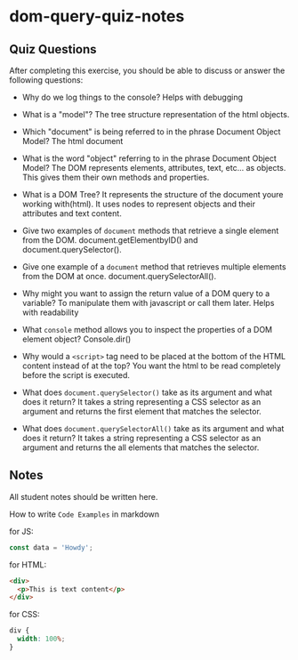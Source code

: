 # dom-query-quiz-notes

## Quiz Questions

After completing this exercise, you should be able to discuss or answer the following questions:

- Why do we log things to the console?
  Helps with debugging

- What is a "model"?
  The tree structure representation of the html objects.

- Which "document" is being referred to in the phrase Document Object Model?
  The html document

- What is the word "object" referring to in the phrase Document Object Model?
  The DOM represents elements, attributes, text, etc... as objects. This gives them their own methods and properties.

- What is a DOM Tree?
  It represents the structure of the document youre working with(html).
  It uses nodes to represent objects and their attributes and text content.

- Give two examples of `document` methods that retrieve a single element from the DOM.
  document.getElementbyID() and document.querySelector().

- Give one example of a `document` method that retrieves multiple elements from the DOM at once.
  document.querySelectorAll().

- Why might you want to assign the return value of a DOM query to a variable?
  To manipulate them with javascript or call them later. Helps with readability

- What `console` method allows you to inspect the properties of a DOM element object?
  Console.dir()

- Why would a `<script>` tag need to be placed at the bottom of the HTML content instead of at the top?
  You want the html to be read completely before the script is executed.

- What does `document.querySelector()` take as its argument and what does it return?
  It takes a string representing a CSS selector as an argument and returns the first element that matches the selector.

- What does `document.querySelectorAll()` take as its argument and what does it return?
  It takes a string representing a CSS selector as an argument and returns the all elements that matches the selector.

## Notes

All student notes should be written here.

How to write `Code Examples` in markdown

for JS:

```javascript
const data = 'Howdy';
```

for HTML:

```html
<div>
  <p>This is text content</p>
</div>
```

for CSS:

```css
div {
  width: 100%;
}
```
